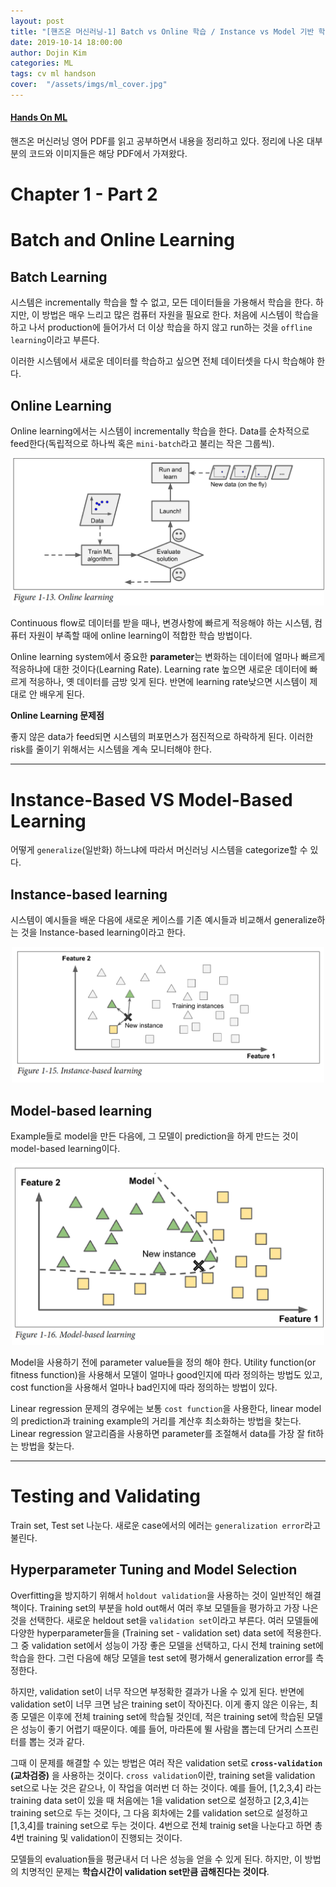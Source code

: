 ```yaml
---
layout: post
title: "[핸즈온 머신러닝-1] Batch vs Online 학습 / Instance vs Model 기반 학습 / Testing & Validating"
date: 2019-10-14 18:00:00
author: Dojin Kim
categories: ML
tags: cv ml handson 
cover:  "/assets/imgs/ml_cover.jpg"
---
```


#### [Hands On ML](https://www.academia.edu/37010160/Hands-On_Machine_Learning_with_Scikit-Learn_and_TensorFlow)
핸즈온 머신러닝 영어 PDF를 읽고 공부하면서 내용을 정리하고 있다. 정리에 나온 대부분의 코드와 이미지들은 해당 PDF에서 가져왔다.
# Chapter 1 - Part 2

# Batch and Online Learning

## Batch Learning

시스템은 incrementally 학습을 할 수 없고, 모든 데이터들을 가용해서 학습을 한다. 하지만, 이 방법은 매우 느리고 많은 컴퓨터 자원을 필요로 한다. 처음에 시스템이 학습을 하고 나서 production에 들어가서 더 이상 학습을 하지 않고 run하는 것을 `offline learning`이라고 부른다. 

이러한 시스템에서 새로운 데이터를 학습하고 싶으면 전체 데이터셋을 다시 학습해야 한다. 

## Online Learning

Online learning에서는 시스템이 incrementally 학습을 한다. Data를 순차적으로 feed한다(독립적으로 하나씩 혹은 `mini-batch`라고 불리는 작은 그룹씩).

<div align="center">
<img src="/assets/imgs/ml/intro1_3.png" style="width:500px"/>
</div>

Continuous flow로 데이터를 받을 때나, 변경사항에 빠르게 적응해야 하는 시스템, 컴퓨터 자원이 부족할 때에 online learning이 적합한 학습 방법이다.

Online learning system에서 중요한 **parameter**는 변화하는 데이터에 얼마나 빠르게 적응하냐에 대한 것이다(Learning Rate). Learning rate 높으면 새로운 데이터에 빠르게 적응하나, 옛 데이터를 금방 잊게 된다. 반면에 learning rate낮으면 시스템이 제대로 안 배우게 된다. 

**Online Learning 문제점**

좋지 않은 data가 feed되면 시스템의 퍼포먼스가 점진적으로 하락하게 된다. 이러한 risk를 줄이기 위해서는 시스템을 계속 모니터해야 한다. 

<hr/>

# Instance-Based VS Model-Based Learning

어떻게 `generalize`(일반화) 하느냐에 따라서 머신러닝 시스템을 categorize할 수 있다. 

## Instance-based learning

시스템이 예시들을 배운 다음에 새로운 케이스를 기존 예시들과 비교해서 generalize하는 것을 Instance-based learning이라고 한다.  

<div align="center">
<img src="/assets/imgs/ml/intro1_4.png" style="width:500px"/>
</div>

## Model-based learning

Example들로 model을 만든 다음에, 그 모델이 prediction을 하게 만드는 것이 model-based learning이다. 

<div align="center">
<img src="/assets/imgs/ml/intro1_5.png" style="width:500px"/>
</div>

Model을 사용하기 전에 parameter value들을 정의 해야 한다. Utility function(or fitness function)을 사용해서 모델이 얼마나 good인지에 따라 정의하는 방법도 있고, cost function을 사용해서 얼마나 bad인지에 따라 정의하는 방법이 있다.

Linear regression 문제의 경우에는 보통 `cost function`을 사용한다, linear model의 prediction과 training example의 거리를 계산후 최소화하는 방법을 찾는다.  Linear regression 알고리즘을 사용하면 parameter를 조절해서 data를 가장 잘 fit하는 방법을 찾는다. 


<hr/>


# Testing and Validating

Train set, Test set 나눈다. 새로운 case에서의 에러는 `generalization error`라고 불린다. 

## Hyperparameter Tuning and Model Selection

Overfitting을 방지하기 위해서 `holdout validation`을 사용하는 것이 일반적인 해결책이다. Training set의 부분을 hold out해서 여러 후보 모델들을 평가하고 가장 나은 것을 선택한다. 새로운 heldout set을 `validation set`이라고 부른다. 여러 모델들에 다양한 hyperparameter들을 (Training set - validation set) data set에 적용한다. 그 중 validation set에서 성능이 가장 좋은 모델을 선택하고, 다시 전체 training set에 학습을 한다. 그런 다음에 해당 모델을 test set에 평가해서  generalization error를 측정한다.

하지만, validation set이 너무 작으면 부정확한 결과가 나올 수 있게 된다. 반면에 validation set이 너무 크면 남은 training set이 작아진다. 이게 좋지 않은 이유는, 최종 모델은 이후에 전체 training set에 학습될 것인데, 적은 training set에 학습된 모델은 성능이 좋기 어렵기 때문이다. 예를 들어, 마라톤에 뛸 사람을 뽑는데 단거리 스프린터를 뽑는 것과 같다. 


그때 이 문제를 해결할 수 있는 방법은 여러 작은 validation set로 **`cross-validation` (교차검증)** 을 사용하는 것이다. `cross validation`이란, training set을 validation set으로 나눈 것은 같으나, 이 작업을 여러번 더 하는 것이다. 예를 들어, [1,2,3,4] 라는 training data set이 있을 때 처음에는 1을 validation set으로 설정하고 [2,3,4]는 training set으로 두는 것이다, 그 다음 회차에는 2를 validation set으로 설정하고 [1,3,4]를 training set으로 두는 것이다. 4번으로 전체 trainig set을 나눈다고 하면 총 4번 training 및 validation이 진행되는 것이다. 

모델들의 evaluation들을 평균내서 더 나은 성능을 얻을 수 있게 된다. 하지만, 이 방법의 치명적인 문제는 **학습시간이 validation set만큼 곱해진다는 것이다**.